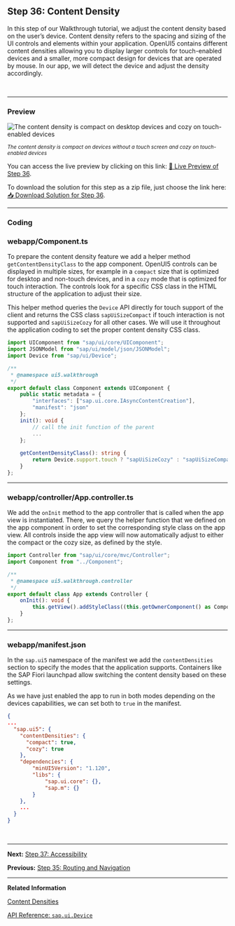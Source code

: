 ## Step 36: Content Density

In this step of our Walkthrough tutorial, we adjust the content density based on the user’s device. Content density refers to the spacing and sizing of the UI controls and elements within your application. OpenUI5 contains different content densities allowing you to display larger controls for touch-enabled devices and a smaller, more compact design for devices that are operated by mouse. In our app, we will detect the device and adjust the density accordingly.

&nbsp;

***

### Preview 

![](https://sdk.openui5.org/docs/topics/loiof216b131c492448d8a1df25db2b9a26d_LowRes.png "The content density is compact on desktop devices and cozy on touch-enabled devices")

<sup>*The content density is compact on devices without a touch screen and cozy on touch-enabled devices*</sup>

You can access the live preview by clicking on this link: [🔗 Live Preview of Step 36](https://sap-samples.github.io/ui5-typescript-walkthrough/step-36/test/mockServer-cdn.html).

To download the solution for this step as a zip file, just choose the link here: [📥 Download Solution for Step 36](https://sap-samples.github.io/ui5-typescript-walkthrough/ui5-typescript-walkthrough-step-36.zip).

***

### Coding

### webapp/Component.ts

To prepare the content density feature we add a helper method `getContentDensityClass` to the app component. OpenUI5 controls can be displayed in multiple sizes, for example in a `compact` size that is optimized for desktop and non-touch devices, and in a `cozy` mode that is optimized for touch interaction. The controls look for a specific CSS class in the HTML structure of the application to adjust their size.

This helper method queries the `Device` API directly for touch support of the client and returns the CSS class `sapUiSizeCompact` if touch interaction is not supported and `sapUiSizeCozy` for all other cases. We will use it throughout the application coding to set the proper content density CSS class.

```ts
import UIComponent from "sap/ui/core/UIComponent";
import JSONModel from "sap/ui/model/json/JSONModel";
import Device from "sap/ui/Device";

/**
 * @namespace ui5.walkthrough
 */
export default class Component extends UIComponent {
    public static metadata = {
        "interfaces": ["sap.ui.core.IAsyncContentCreation"],
        "manifest": "json"
    };
    init(): void {
        // call the init function of the parent
        ...
    };
    
    getContentDensityClass(): string {
        return Device.support.touch ? "sapUiSizeCozy" : "sapUiSizeCompact";
    }
};
```

***

### webapp/controller/App.controller.ts

We add the `onInit` method to the app controller that is called when the app view is instantiated. There, we query the helper function that we defined on the app component in order to set the corresponding style class on the app view. All controls inside the app view will now automatically adjust to either the compact or the cozy size, as defined by the style.

```ts
import Controller from "sap/ui/core/mvc/Controller";
import Component from "../Component";

/**
 * @namespace ui5.walkthrough.controller
 */
export default class App extends Controller {
	onInit(): void {
        this.getView().addStyleClass((this.getOwnerComponent() as Component).getContentDensityClass())
    }
};
```

***

### webapp/manifest.json

In the `sap.ui5` namespace of the manifest we add the `contentDensities` section to specify the modes that the application supports. Containers like the SAP Fiori launchpad allow switching the content density based on these settings.

As we have just enabled the app to run in both modes depending on the devices capabilities, we can set both to `true` in the manifest.

```json
{
...
  "sap.ui5": {
    "contentDensities": {
      "compact": true,
      "cozy": true
    },
    "dependencies": {
        "minUI5Version": "1.120",
        "libs": {
            "sap.ui.core": {},
            "sap.m": {}
        }
    },    
    ...
  }
}
```

&nbsp;

***

**Next:** [Step 37: Accessibility](../37/README.md "In this step we're going to improve the accessibility of our app.")

**Previous:** [Step 35: Routing and Navigation](../35/README.md "We now configure the visibility and properties of controls based on the device that we run the application on. By making use of the sap.ui.Device API and defining a device model we will make the app look great on many devices.")

***

**Related Information**  

[Content Densities](https://sdk.openui5.org/topic/e54f729da8e3405fae5e4fe8ae7784c1.html "The devices used to run apps that are developed with OpenUI5 run on various different operating systems and have very different screen sizes. OpenUI5 contains different content densities for certain controls that allow your app to adapt to the device in question, allowing you to display larger controls for touch-enabled devices and a smaller, more compact design for devices that are operated by mouse.")

[API Reference: `sap.ui.Device`](https://sdk.openui5.org/api/sap.ui.Device)
